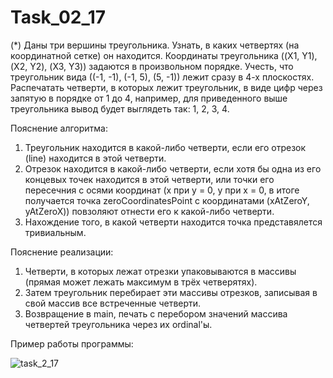 # Task_02_17
(*) Даны три вершины треугольника. Узнать, в каких четвертях (на координатной сетке) он находится. Координаты треугольника ((X1, Y1), (X2, Y2), (X3, Y3)) задаются в произвольном порядке. Учесть, что треугольник вида ((-1, -1), (-1, 5), (5, -1)) лежит сразу в 4-х плоскостях. Распечатать четверти, в которых лежит треугольник, в виде цифр через запятую в порядке от 1 до 4, например, для приведенного выше треугольника вывод будет выглядеть так: 1, 2, 3, 4.

Пояснение алгоритма:
1. Треугольник находится в какой-либо четверти, если его отрезок (line) находится в этой четверти.
2. Отрезок находится в какой-либо четверти, если хотя бы одна из его концевых точек находится в этой четверти, или точки его пересечния с осями координат (x при y = 0, y при x = 0, в итоге получается точка zeroCoordinatesPoint с координатами (xAtZeroY, yAtZeroX)) повзоляют отнести его к какой-либо четверти.
3. Нахождение того, в какой четверти находится точка представялется тривиальным.

Пояснение реализации: 
1. Четверти, в которых лежат отрезки упаковываются в массивы (прямая может лежать максимум в трёх четверятях).
2. Затем треугольник перебирает эти массивы отрезков, записывая в свой массив все встреченные четверти.
3. Возвращение в main, печать с перебором значений массива четвертей треугольника через их ordinal'ы.

Пример работы программы:


![task_2_17](https://user-images.githubusercontent.com/71034843/97307546-e5753680-1870-11eb-87d6-3ef90cb9e196.png)

